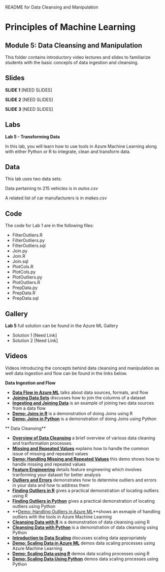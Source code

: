 README for Data Cleansing and Manipulation
# Principles of Machine Learning 
## Module 5: Data Cleansing and Manipulation

This folder contains introductory video lectures and slides to familiarize students with the basic concepts of data ingestion and cleansing. 

## Slides  

**SLIDE 1**  [NEED SLIDES]

**SLIDE 2**  [NEED SLIDES]

**SLIDE 3**  [NEED SLIDES]

## Labs

**Lab 5 - Transforming Data** 

In this lab, you will learn how to use tools in Azure Machine Learning along with either Python or R to
integrate, clean and transform data.

## Data

This lab uses two data sets:

Data pertaining to 215 vehicles is in *autos.csv*

A related list of car manufacturers is in *makes.csv*

## Code

The code for Lab 1 are in the following files:

- FilterOutliers.R
- FilterOutliers.py
- FilterOutliers.sql
- Join.py
- Join.R
- Join.sql
- PlotCols.R
- PlotCols.py
- PlotOutliers.py
- PlotOutliers.R
- PrepData.py
- PrepData.R
- PrepData.sql

## Gallery

**Lab 5** full solution can be found in the Azure ML Gallery

- Solution 1 [Need Link]
- Solution 2 [Need Link]

## Videos  

Videos introducing the concepts behind data cleansing and manipulation as well data ingestion and flow can be found in the links below. 

**Data Ingestion and Flow**

- **[Data Flow in Azure ML](https://youtu.be/6BMuyNFhmbE)** talks about data sources, formats, and flow
- **[Joining Data Sets](https://youtu.be/juLtsxbO34c)** discusses how to join the columns of a dataset
- **[Ingesting and Joining Data](https://youtu.be/8F14hY-pti8)** is an example of joining two data sources from a data flow
- **[Demo: Joins in R](https://youtu.be/irqCeaxnUS4)** is a demonstration of doing Joins using R
- **[Demo: Joins in Python](https://youtu.be/AzWOqRwW18s)** is a demonstration of doing Joins using Python


** Data Cleansing**

- **[Overview of Data Cleansing](https://youtu.be/L4SuMpv40yM)** a brief overview of various data cleaning and tranformation processes.
- **[Missing and Repeated Values](https://youtu.be/Io-K587gyIs)** explains how to handle the common issue of missing and repeated values
- **[Demo: Handling Missing and Repeated Values](https://youtu.be/05mGVZ7SkrE)** this demo shows how to handle missing and repeated values
- **[Feature Engineering](https://youtu.be/bLXzlPZvE3s)** details feature engineering which involves tranforming your dataset for better analysis
- **[Outliers and Errors](https://youtu.be/5uV1D7TYYWU)** demonstrates how to determine outliers and errors in your data and how to address them
- **[Finding Outliers in R](https://youtu.be/Wk4H5iVVoz4)** gives a practical demonstration of locating outliers using R
- **[Finding Outliers in Python](https://youtu.be/ObUrF3n1scE)** gives a practical demonstration of locating outliers using Python
- **[Demo: Handling Outliers in Azure ML](https://youtu.be/GttyTaqgXZ4)**shows an exmaple of handling outliers with the tools in Azure Machine Learning
- **[Cleansing Data with R](https://youtu.be/552Owy13JJ8)** is a demonstration of data cleansing using R
- **[Cleansing Data with Python](https://youtu.be/BOs6tcmwV3E)** is a demonstration of data cleansing using Python
- **[Introduction to Data Scaling](https://youtu.be/BvVfdcznCqY)** discusses scaling data appropriately
- **[Demo: Scaling Data in Azure ML](https://youtu.be/PtepPxBy1n0)** demos data scaling processes using Azure Machine Learning
- **[Demo: Scaling Data using R](https://youtu.be/yjexueW50h4)** demos data scaling processes using R
- **[Demo: Scaling Data Using Python](https://youtu.be/rw-y5_1tbRk)** demos data scaling processes using Python



